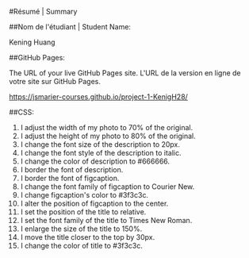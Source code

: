 #Résumé | Summary

##Nom de l'étudiant | Student Name:

Kening Huang

##GitHub Pages:

The URL of your live GitHub Pages site. L'URL de la version en ligne de votre site sur GitHub Pages.

https://jsmarier-courses.github.io/project-1-KenigH28/

##CSS:

1. I adjust the width of my photo to 70% of the original.
2. I adjust the height of my photo to 80% of the original.
3. I change the font size of the description to 20px.
4. I change the font style of the description to italic.
5. I change the color of description to #666666.
6. I border the font of description.
7. I border the font of figcaption.
8. I change the font family of figcaption to Courier New.
9. I change figcaption's color to #3f3c3c.
10. I alter the position of figcaption to the center.
11. I set the position of the title to relative.
12. I set the font family of the title to Times New Roman.
13. I enlarge the size of the title to 150%.
14. I move the title closer to the top by 30px.
15. I change the color of title to #3f3c3c.